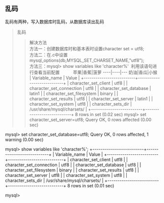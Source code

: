 ## 乱码
乱码有两种，写入数据库时乱码，从数据库读出乱码
>乱码
>>解决方法                                         
方法一：创建数据库时和基本表时设置character set = utf8;                         
方法二：在.c中设置mysql_options(db,MYSQL_SET_CHARSET_NAME,"utf8");                         
方法三：mysql> show variables like 'character%'
  利用该语句进行查看当前配置           
苹果|香蕉|菠萝
----|----|---
奶油|香瓜|小猴
  
| Variable_name            | Value                      |
+--------------------------+----------------------------+
| character_set_client     | utf8                       |
| character_set_connection | utf8                       |
| character_set_database   | latin1                     |
| character_set_filesystem | binary                     |
| character_set_results    | utf8                       |
| character_set_server     | latin1                     |
| character_set_system     | utf8                       |
| character_sets_dir       | /usr/share/mysql/charsets/ |
+--------------------------+----------------------------+
8 rows in set (0.02 sec)
mysql> set character_set_server=utf8;
Query OK, 0 rows affected (0.00 sec)

mysql> set character_set_database=utf8;
Query OK, 0 rows affected, 1 warning (0.00 sec)

mysql> show variables like 'character%';
+--------------------------+----------------------------+
| Variable_name            | Value                      |
+--------------------------+----------------------------+
| character_set_client     | utf8                       |
| character_set_connection | utf8                       |
| character_set_database   | utf8                       |
| character_set_filesystem | binary                     |
| character_set_results    | utf8                       |
| character_set_server     | utf8                       |
| character_set_system     | utf8                       |
| character_sets_dir       | /usr/share/mysql/charsets/ |
+--------------------------+----------------------------+
8 rows in set (0.01 sec)

mysql>

